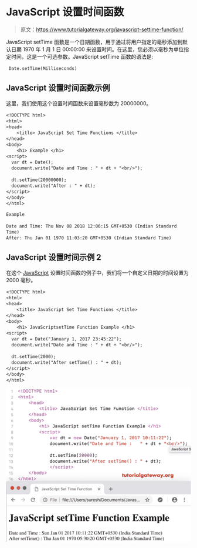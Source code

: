 # JavaScript 设置时间函数

> 原文：<https://www.tutorialgateway.org/javascript-settime-function/>

JavaScript setTime 函数是一个日期函数，用于通过将用户指定的毫秒添加到默认日期 1970 年 1 月 1 日 00:00:00 来设置时间。在这里，您必须以毫秒为单位指定时间，这是一个可选参数。JavaScript setTime 函数的语法是:

```
 Date.setTime(Milliseconds)
```

## JavaScript 设置时间函数示例

这里，我们使用这个设置时间函数来设置毫秒数为 20000000。

```
<!DOCTYPE html>
<html>
<head>
    <title> JavaScript Set Time Functions </title>
</head>
<body>
    <h1> Example </h1>
<script>
  var dt = Date();  
  document.write("Date and Time : " + dt + "<br/>");

  dt.setTime(20000000);
  document.write("After : " + dt);
</script>
</body>
</html>
```

```
Example

Date and Time: Thu Nov 08 2018 12:06:15 GMT+0530 (Indian Standard Time)
After: Thu Jan 01 1970 11:03:20 GMT+0530 (Indian Standard Time)
```

## JavaScript 设置时间示例 2

在这个 [JavaScript](https://www.tutorialgateway.org/javascript/) 设置时间函数的例子中，我们将一个自定义日期的时间设置为 2000 毫秒。

```
<!DOCTYPE html>
<html>
<head>
    <title> JavaScript Set Time Functions </title>
</head>
<body>
    <h1> JavaScriptsetTime Function Example </h1>
<script>
  var dt = Date("January 1, 2017 23:45:22");
  document.write("Date and Time : " + dt + "<br/>");

  dt.setTime(2000);
  document.write("After setTime() : " + dt);
</script>
</body>
</html>
```

![JavaScript setTime Function 2](img/e96c40ca04e1f2c19af1b6a74412ffce.png)